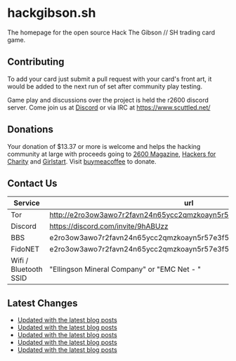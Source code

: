 # hackgibson.sh
The homepage for the open source Hack The Gibson // SH trading card game.


## Contributing

To add your card just submit a pull request with your card's front art, it would be added to the next run of set after community play testing.

Game play and discussions over the project is held the r2600 discord server. Come join us at [Discord](https://discord.com/invite/9hABUzz) or via IRC at https://www.scuttled.net/


## Donations

Your donation of $13.37 or more is welcome and helps the hacking community at large with proceeds going to [2600 Magazine](https://2600.com/), [Hackers for Charity](https://hackersforcharity.org) and [Girlstart](https://girlstart.org).  Visit [buymeacoffee](https://www.buymeacoffee.com/hackgibson.sh) to donate.


## Contact Us

Service | url
-|-
Tor | http://e2ro3ow3awo7r2favn24n65ycc2qmzkoayn5r57e3f56nvjwdcgg32ad.onion
Discord | https://discord.com/invite/9hABUzz
BBS | e2ro3ow3awo7r2favn24n65ycc2qmzkoayn5r57e3f56nvjwdcgg32ad.onion:23
FidoNET | e2ro3ow3awo7r2favn24n65ycc2qmzkoayn5r57e3f56nvjwdcgg32ad.onion:24554
Wifi / Bluetooth SSID | "Ellingson Mineral Company" or "EMC Net - <fidonet address>"

## Latest Changes
<!-- BLOG-POST-LIST:START -->
- [Updated with the latest blog posts](https://github.com/DFW2600/hackgibson.sh/commit/d539d31da2c68f13b6d5703978fc55c752cfe3a9)
- [Updated with the latest blog posts](https://github.com/DFW2600/hackgibson.sh/commit/0f880ace24208bb223fea00e8c1a6a4b6fb1d3e4)
- [Updated with the latest blog posts](https://github.com/DFW2600/hackgibson.sh/commit/da292590df2f998668b255ba2e8bdcc0483ec8af)
- [Updated with the latest blog posts](https://github.com/DFW2600/hackgibson.sh/commit/35863bbbdefff705c9c838f0ea61f643dcad671d)
- [Updated with the latest blog posts](https://github.com/DFW2600/hackgibson.sh/commit/b837a3c335d4ba977a0383a40d5624b2140c7ade)
<!-- BLOG-POST-LIST:END -->
